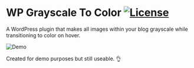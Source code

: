 # WP Grayscale To Color [![License](https://img.shields.io/badge/license-GPL--2.0%2B-green.svg)](http://www.gnu.org/licenses/gpl-2.0.html)
A WordPress plugin that makes all images within your blog grayscale while transitioning to color on hover.

![Demo](https://cloud.githubusercontent.com/assets/6676674/15449710/d00b7356-1f53-11e6-8c14-11cb0595ed3a.gif)

Created for demo purposes but still useable. :ok_hand:

